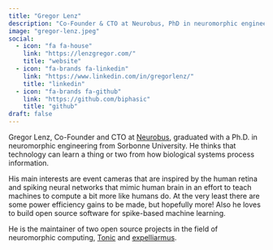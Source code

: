 ```yaml
---
title: "Gregor Lenz"
description: "Co-Founder & CTO at Neurobus, PhD in neuromorphic engineering. Focuses on event cameras, SNNs, and open-source software. Maintains Tonic & Expelliarmus."
image: "gregor-lenz.jpeg"
social:
  - icon: "fa fa-house"
    link: "https://lenzgregor.com/"
    title: "website"
  - icon: "fa-brands fa-linkedin"
    link: "https://www.linkedin.com/in/gregorlenz/"
    title: "linkedin"
  - icon: "fa-brands fa-github"
    link: "https://github.com/biphasic"
    title: "github"
draft: false
---
```

Gregor Lenz, Co-Founder and CTO at [Neurobus](https://neurobus.space), graduated with a Ph.D. in neuromorphic engineering from Sorbonne University. He thinks that technology can learn a thing or two from how biological systems process information.

His main interests are event cameras that are inspired by the human retina and spiking neural networks that mimic human brain in an effort to teach machines to compute a bit more like humans do. At the very least there are some power efficiency gains to be made, but hopefully more! Also he loves to build open source software for spike-based machine learning.

He is the maintainer of two open source projects in the field of neuromorphic computing, [Tonic](/neuromorphic-computing/software/data-tools/tonic/) and [expelliarmus](/neuromorphic-computing/software/data-tools/expelliarmus/).
